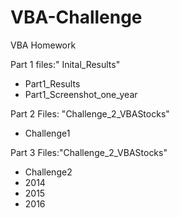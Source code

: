 # VBA-Challenge
VBA Homework

Part 1 files:" Inital_Results"
  - Part1_Results
  - Part1_Screenshot_one_year

Part 2 Files: "Challenge_2_VBAStocks"
  - Challenge1

Part 3 Files:"Challenge_2_VBAStocks"
  - Challenge2
  - 2014
  - 2015
  - 2016

